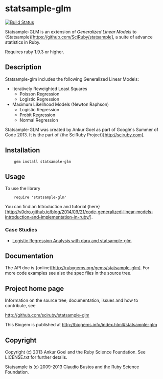 # statsample-glm

[![Build Status](https://travis-ci.org/SciRuby/statsample-glm.svg?branch=master)](https://travis-ci.org/SciRuby/statsample-glm)

Statsample-GLM is an extension of *Generalized Linear Models* to {Statsample}[https://github.com/SciRuby/statsample], a suite of advance statistics in Ruby.

Requires ruby 1.9.3 or higher.

## Description

Statsample-glm includes the following Generalized Linear Models:

* Iteratively Reweighted Least Squares
  * Poisson Regression
  * Logistic Regression
* Maximum Likelihood Models (Newton Raphson)
  * Logistic Regression
  * Probit Regression
  * Normal Regression

Statsample-GLM was created by Ankur Goel as part of Google's Summer of Code 2013. It is the part of {the SciRuby Project}[http://sciruby.com].

## Installation

        gem install statsample-glm


## Usage

To use the library 

        require 'statsample-glm'

You can find an Introduction and tutorial {here}[http://v0dro.github.io/blog/2014/09/21/code-generalized-linear-models-introduction-and-implementation-in-ruby/].

### Case Studies

* [Logistic Regression Analysis with daru and statsample-glm](http://nbviewer.ipython.org/github/SciRuby/sciruby-notebooks/blob/master/Data%20Analysis/Logistic%20Regression%20with%20daru%20and%20statsample-glm.ipynb)


## Documentation 

The API doc is {online}[http://rubygems.org/gems/statsample-glm]. For more code examples see also the spec files in the source tree.
        

## Project home page

Information on the source tree, documentation, issues and how to contribute, see

  http://github.com/sciruby/statsample-glm

This Biogem is published at http://biogems.info/index.html#statsample-glm

## Copyright

Copyright (c) 2013 Ankur Goel and the Ruby Science Foundation. See LICENSE.txt for further details.

Statsample is (c) 2009-2013 Claudio Bustos and the Ruby Science Foundation.
